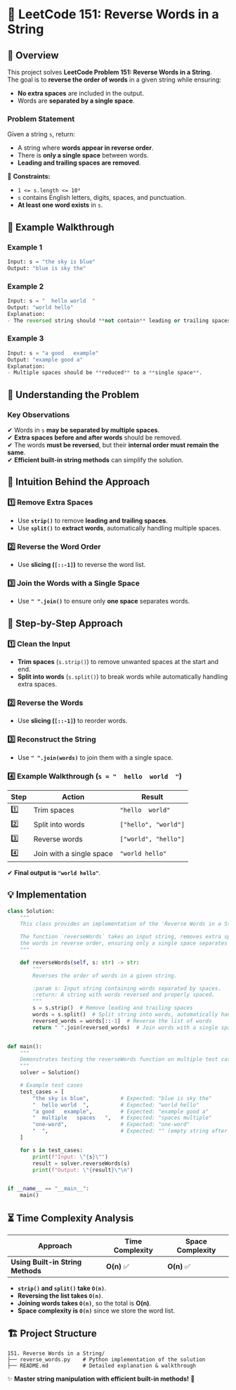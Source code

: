 # 🚀 **LeetCode 151: Reverse Words in a String**

## 📌 **Overview**
This project solves **LeetCode Problem 151: Reverse Words in a String**.  
The goal is to **reverse the order of words** in a given string while ensuring:  
- **No extra spaces** are included in the output.  
- Words are **separated by a single space**.  

### **Problem Statement**
Given a string `s`, return:
- A string where **words appear in reverse order**.
- There is **only a single space** between words.
- **Leading and trailing spaces are removed**.

🔹 **Constraints:**
- `1 <= s.length <= 10⁴`
- `s` contains English letters, digits, spaces, and punctuation.
- **At least one word exists** in `s`.

## 🎯 **Example Walkthrough**
### **Example 1**
```python
Input: s = "the sky is blue"
Output: "blue is sky the"
```

### **Example 2**
```python
Input: s = "  hello world  "
Output: "world hello"
Explanation:
- The reversed string should **not contain** leading or trailing spaces.
```

### **Example 3**
```python
Input: s = "a good   example"
Output: "example good a"
Explanation:
- Multiple spaces should be **reduced** to a **single space**.
```

## 🚀 **Understanding the Problem**
### **Key Observations**
✔ Words in `s` **may be separated by multiple spaces**.  
✔ **Extra spaces before and after words** should be removed.  
✔ The words **must be reversed**, but their **internal order must remain the same**.  
✔ **Efficient built-in string methods** can simplify the solution.

## 🧠 **Intuition Behind the Approach**
### **1️⃣ Remove Extra Spaces**
- Use **`strip()`** to remove **leading and trailing spaces**.
- Use **`split()`** to **extract words**, automatically handling multiple spaces.

### **2️⃣ Reverse the Word Order**
- Use **slicing (`[::-1]`)** to reverse the word list.

### **3️⃣ Join the Words with a Single Space**
- Use **`" ".join()`** to ensure only **one space** separates words.

## 📝 **Step-by-Step Approach**
### **1️⃣ Clean the Input**
- **Trim spaces** (`s.strip()`) to remove unwanted spaces at the start and end.
- **Split into words** (`s.split()`) to break words while automatically handling extra spaces.

### **2️⃣ Reverse the Words**
- Use **slicing (`[::-1]`)** to reorder words.

### **3️⃣ Reconstruct the String**
- Use **`" ".join(words)`** to join them with a single space.

### **4️⃣ Example Walkthrough (`s = "  hello  world  "`)**
| Step | Action | Result |
|------|--------|--------|
| 1️⃣   | Trim spaces | `"hello  world"` |
| 2️⃣   | Split into words | `["hello", "world"]` |
| 3️⃣   | Reverse words | `["world", "hello"]` |
| 4️⃣   | Join with a single space | `"world hello"` |

✔ **Final output is `"world hello"`**.

## **💡 Implementation**
```python
class Solution:
    """
    This class provides an implementation of the 'Reverse Words in a String' problem.

    The function `reverseWords` takes an input string, removes extra spaces, and returns 
    the words in reverse order, ensuring only a single space separates them.
    """

    def reverseWords(self, s: str) -> str:
        """
        Reverses the order of words in a given string.

        :param s: Input string containing words separated by spaces.
        :return: A string with words reversed and properly spaced.
        """
        s = s.strip()  # Remove leading and trailing spaces
        words = s.split()  # Split string into words, automatically handling multiple spaces
        reversed_words = words[::-1]  # Reverse the list of words
        return " ".join(reversed_words)  # Join words with a single space


def main():
    """
    Demonstrates testing the reverseWords function on multiple test cases.
    """
    solver = Solution()

    # Example test cases
    test_cases = [
        "the sky is blue",          # Expected: "blue is sky the"
        "  hello world  ",          # Expected: "world hello"
        "a good   example",         # Expected: "example good a"
        "  multiple   spaces   ",   # Expected: "spaces multiple"
        "one-word",                 # Expected: "one-word"
        "  ",                       # Expected: "" (empty string after trimming)
    ]

    for s in test_cases:
        print(f"Input: \"{s}\"")
        result = solver.reverseWords(s)
        print(f"Output: \"{result}\"\n")


if __name__ == "__main__":
    main()
```

## ⏳ **Time Complexity Analysis**
| Approach | Time Complexity | Space Complexity |
|----------|----------------|------------------|
| **Using Built-in String Methods** | **O(n)** ✅ | **O(n)** ✅ |

- **`strip()` and `split()` take `O(n)`**.
- **Reversing the list takes `O(n)`**.
- **Joining words takes `O(n)`**, so the total is **O(n)**.
- **Space complexity is `O(n)`** since we store the word list.

## 🏗 **Project Structure**
```
151. Reverse Words in a String/
├── reverse_words.py    # Python implementation of the solution
├── README.md           # Detailed explanation & walkthrough
```

✨ **Master string manipulation with efficient built-in methods!** 🚀  
